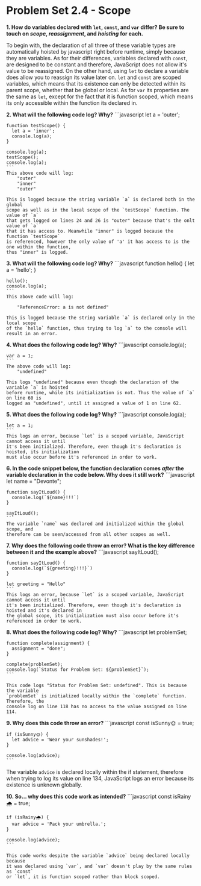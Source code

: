 # Problem Set 2.4 - Scope

**1. How do variables declared with `let`, `const`, and `var` differ? Be sure to touch on _scope_, _reassignment_, and _hoisting_ for each.**

   To begin with, the declaration of all three of these variable types are automatically 
   hoisted by javascript right before runtime, simply because they are variables.
   As for their differences, variables declared with `const`, are designed to
   be constant and therefore, JavaScript does not allow it's value to be reassigned.
   On the other hand, using `let` to declare a variable does allow you to reassign 
   its value later on. `let` and `const` are scoped variables, which means that its
   existence can only be detected within its parent scope, whether that be global 
   or local. As for `var` its properties are the same as `let`, except for the fact
   that it is function scoped, which means its only accessible within the function its declared in.

**2. What will the following code log? Why?**
    ```javascript
    let a = 'outer';

    function testScope() {
      let a = 'inner';
      console.log(a);
    }

    console.log(a);
    testScope();
    console.log(a);
    ```
    This above code will log:
        "outer"
        "inner"
        "outer"
        
    This is logged because the string variable `a` is declared both in the global 
    scope as well as in the local scope of the `testScope` function. The value of `a` 
    that gets logged on lines 24 and 26 is "outer" because that's the onlt value of `a`
    that it has access to. Meanwhile "inner" is logged because the function `testScope`
    is referenced, however the only value of 'a' it has access to is the one within the function,
    thus "inner" is logged.

**3. What will the following code log? Why?**
    ```javascript
    function hello() {
      let a = 'hello';
    }

    hello();
    console.log(a);
    ```
    This above code will log:
    
        "ReferenceError: a is not defined"
    
    This is logged because the string variable `a` is declared only in the local scope 
    of the `hello` function, thus trying to log `a` to the console will result in an error.
    
    

**4. What does the following code log? Why?**
    ```javascript
    console.log(a);

    var a = 1;
    ```
    The above code will log:
        "undefined"
    
    This logs "undefined" because even though the declaration of the variable `a` is hoisted
    before runtime, while its initialization is not. Thus the value of `a` on line 60 is
    logged as "undefined", until it assigned a value of 1 on line 62.
    
  
**5. What does the following code log? Why?**
    ```javascript
    console.log(a);

    let a = 1;
    ```
    This logs an error, because `let` is a scoped variable, JavaScript cannot access it until 
    it's been initialized. Therefore, even though it's declaration is hoisted, its initialization
    must also occur before it's referenced in order to work.

**6. In the code snippet below, the function declaration comes _after_ the variable declaration in the code below. Why does it still work?**
    ```javascript
    let name = "Devonte";

    function sayItLoud() {
      console.log(`${name}!!!`)
    }

    sayItLoud();
    ```
    The variable `name` was declared and initialized within the global scope, and 
    therefore can be seen/accessed from all other scopes as well.
    
**7. Why does the following code throw an error? What is the key difference between it and the example above?**
    ```javascript
    sayItLoud();

    function sayItLoud() {
      console.log(`${greeting}!!!}`)
    }

    let greeting = "Hello"
    ```
    This logs an error, because `let` is a scoped variable, JavaScript cannot access it until 
    it's been initialized. Therefore, even though it's declaration is hoisted and it's declared in 
    the global scope, its initialization must also occur before it's referenced in order to work.

**8. What does the following code log? Why?**
    ```javascript
    let problemSet;

    function complete(assignment) {
      assignment = "done";
    }

    complete(problemSet);
    console.log(`Status for Problem Set: ${problemSet}`);
    ```
    
    This code logs "Status for Problem Set: undefined". This is because the variable
    `problemSet` is initialized locally within the `complete` function. Therefore, the 
    console log on line 118 has no access to the value assigned on line 114.

**9. Why does this code throw an error?** 
    ```javascript
    const isSunny🌞 = true;

    if (isSunny🌞) {
      let advice = 'Wear your sunshades!';
    }

    console.log(advice);
    ```
   The variable `advice` is declared locally within the if statement, therefore when 
   trying to log its value on line 134, JavaScript logs an error because its existence 
   is unknown globally.

**10. So... why does this code work as intended?**
    ```javascript
    const isRainy🌧 = true;

    if (isRainy🌧) {
      var advice = 'Pack your umbrella.';
    }

    console.log(advice);
    ```
    
    This code works despite the variable `advice` being declared locally because
    it was declared using `var`, and `var` doesn't play by the same rules as `const`
    or `let`, it is function scoped rather than block scoped.
